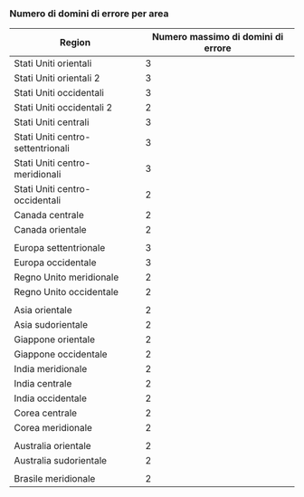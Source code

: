 ### <a name="number-of-fault-domains-per-region"></a>Numero di domini di errore per area

| Region              | Numero massimo di domini di errore  |
|---------------------|-------------------------|
| Stati Uniti orientali             | 3                       |
| Stati Uniti orientali 2           | 3                       |
| Stati Uniti occidentali             | 3                       |
| Stati Uniti occidentali 2           | 2                       |
| Stati Uniti centrali          | 3                       |
| Stati Uniti centro-settentrionali    | 3                       |
| Stati Uniti centro-meridionali    | 3                       |
| Stati Uniti centro-occidentali     | 2                       |
| Canada centrale      | 2                       |
| Canada orientale         | 2                       |
|                     |                         |
| Europa settentrionale        | 3                       |
| Europa occidentale         | 3                       |
| Regno Unito meridionale            | 2                       |
| Regno Unito occidentale             | 2                       |
|                     |                         |
| Asia orientale           | 2                       |
| Asia sudorientale     | 2                       |
| Giappone orientale          | 2                       |
| Giappone occidentale          | 2                       |
| India meridionale         | 2                       |
| India centrale       | 2                       |
| India occidentale          | 2                       |
| Corea centrale       | 2                       |
| Corea meridionale         | 2                       |
|                     |                         |
| Australia orientale      | 2                       |
| Australia sudorientale | 2                       |
|                     |                         |
| Brasile meridionale        | 2                       |